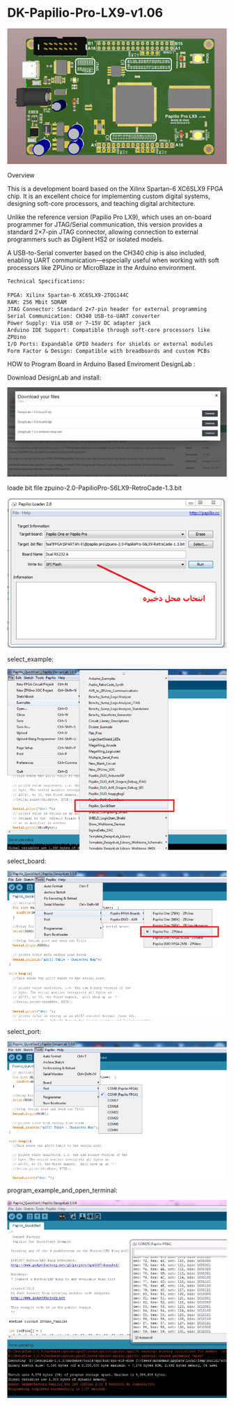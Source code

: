 # DK-Papilio-Pro-LX9-v1.06
![Board Image](/papilio_pro.PNG)

Overview

This is a development board based on the Xilinx Spartan-6 XC6SLX9 FPGA chip. It is an excellent choice for implementing custom digital systems, designing soft-core processors, and teaching digital architecture.

Unlike the reference version (Papilio Pro LX9), which uses an on-board programmer for JTAG/Serial communication, this version provides a standard 2×7-pin JTAG connector, allowing connection to external programmers such as Digilent HS2 or isolated models.

A USB-to-Serial converter based on the CH340 chip is also included, enabling UART communication—especially useful when working with soft processors like ZPUino or MicroBlaze in the Arduino environment.

    Technical Specifications:
    
    FPGA: Xilinx Spartan-6 XC6SLX9-2TQG144C
    RAM: 256 Mbit SDRAM
    JTAG Connector: Standard 2×7-pin header for external programming
    Serial Communication: CH340 USB-to-UART converter
    Power Supply: Via USB or 7–15V DC adapter jack
    Arduino IDE Support: Compatible through soft-core processors like ZPUino
    I/O Ports: Expandable GPIO headers for shields or external modules
    Form Factor & Design: Compatible with breadboards and custom PCBs

HOW to Program Board in Arduino Based Enviroment DesignLab :


Download DesignLab and install:

![Download design lab and install](/pic/1_download_design_lab_and_install.PNG)

loade bit file zpuino-2.0-PapilioPro-S6LX9-RetroCade-1.3.bit

![loade bit file](/pic/2_loader.PNG)

select_example:

![select_example](/pic/3_select_example.png)

select_board:

![select_board](/pic/4-select_board.png)

select_port:

![select_port](/pic/5-select_port.png)

program_example_and_open_terminal:

![program_example_and_open_terminal](/pic/6_program_example_and_open_terminal.png)


